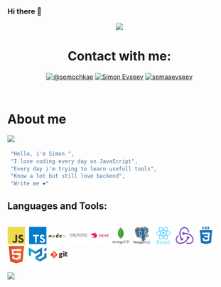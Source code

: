 ### Hi there 👋

<div id="header" align="center">
  <img src="https://lh3.googleusercontent.com/dutdMdJ09dWFJZn3bHEaLKe98l1jQOtD3rl-Eme-cS25WLnGRyN_qICM0wnrsUWDkY7f692pYFMoCzJyv4-vU1RFEr7gSwY2pRNeVqNY" width="200px" />

<h1 align="center">Contact with me:</h1>
<p align="center">
<a href="https://t.me/semochkae" target="blank"><img align="center" src="https://www.svgrepo.com/download/271091/telegram.svg" alt="@semochkae" height="40" width="40" /></a>
<a href="https://www.linkedin.com/in/simon-evseev-1141a5265/" target="blank"><img align="center" src="https://raw.githubusercontent.com/rahuldkjain/github-profile-readme-generator/master/src/images/icons/Social/linked-in-alt.svg" alt="Simon Evseev" height="30" width="40" /></a>
<a href="https://www.instagram.com/semaaevseev/" target="blank"><img align="center" src="https://raw.githubusercontent.com/rahuldkjain/github-profile-readme-generator/master/src/images/icons/Social/instagram.svg" alt="semaaevseev" height="30" width="40" /></a>
</p>
<img src="https://komarev.com/ghpvc/?username=Semochkaelse&style=flat-square&color=blue" alt=""/>
 </div>
  <h1>About me</h1> 
 <div id="main" align='left'>

  <img src='https://readme-typing-svg.herokuapp.com?color=%2336BCF7&lines=Javascript+developer'>
 
 ```javascript
  "Hello, i'm Simon ",
  "I love coding every day on JavaScript",
  "Every day i'm trying to learn usefull tools",
  "Know а lot but still love backend",
  "Write me ❤️"
```
 </div>
<h2 align="left">Languages and Tools:</h2>
<br />
<div>
  <img src="https://raw.githubusercontent.com/devicons/devicon/1119b9f84c0290e0f0b38982099a2bd027a48bf1/icons/javascript/javascript-original.svg" title="JavaScript" alt="JavaScript" width="40" height="40"/>&nbsp;
  <img src="https://raw.githubusercontent.com/devicons/devicon/1119b9f84c0290e0f0b38982099a2bd027a48bf1/icons/typescript/typescript-plain.svg" title="TS" alt="TS" width="40" height="40"/>
  <img src="https://raw.githubusercontent.com/devicons/devicon/1119b9f84c0290e0f0b38982099a2bd027a48bf1/icons/nodejs/nodejs-original-wordmark.svg" title="NodeJS" alt="NodeJS" width="40" height="40"/>&nbsp;
  <img src="https://raw.githubusercontent.com/devicons/devicon/1119b9f84c0290e0f0b38982099a2bd027a48bf1/icons/express/express-original-wordmark.svg" title="Express" alt="Express" width="40" height="40"/>&nbsp;
  <img src="https://raw.githubusercontent.com/devicons/devicon/1119b9f84c0290e0f0b38982099a2bd027a48bf1/icons/nestjs/nestjs-plain-wordmark.svg" title="Nest" alt="Nest" width="40" height="40"/>&nbsp;
  <img src="https://raw.githubusercontent.com/devicons/devicon/1119b9f84c0290e0f0b38982099a2bd027a48bf1/icons/mongodb/mongodb-original-wordmark.svg" title="MongoDB"  alt="MongoDB" width="40" height="40"/>&nbsp;
  <img src="https://raw.githubusercontent.com/devicons/devicon/1119b9f84c0290e0f0b38982099a2bd027a48bf1/icons/postgresql/postgresql-original-wordmark.svg" title="Postgres"  alt="Postgres" width="40" height="40"/>&nbsp;
  <img src="https://raw.githubusercontent.com/devicons/devicon/1119b9f84c0290e0f0b38982099a2bd027a48bf1/icons/react/react-original-wordmark.svg" title="React" alt="React" width="40" height="40"/>&nbsp;
  <img src="https://raw.githubusercontent.com/devicons/devicon/1119b9f84c0290e0f0b38982099a2bd027a48bf1/icons/redux/redux-original.svg" title="Redux" alt="Redux " width="40" height="40"/>&nbsp;
  <img src="https://raw.githubusercontent.com/devicons/devicon/1119b9f84c0290e0f0b38982099a2bd027a48bf1/icons/css3/css3-plain-wordmark.svg"  title="CSS3" alt="CSS" width="40" height="40"/>&nbsp;
  <img src="https://raw.githubusercontent.com/devicons/devicon/1119b9f84c0290e0f0b38982099a2bd027a48bf1/icons/html5/html5-original.svg" title="HTML5" alt="HTML" width="40" height="40"/>&nbsp;
  <img src="https://raw.githubusercontent.com/devicons/devicon/1119b9f84c0290e0f0b38982099a2bd027a48bf1/icons/materialui/materialui-original.svg" title="Material UI" alt="Material UI" width="40" height="40"/>&nbsp;  
  <img src="https://raw.githubusercontent.com/devicons/devicon/1119b9f84c0290e0f0b38982099a2bd027a48bf1/icons/git/git-original-wordmark.svg" alt="Git" width="40" height="40"/>
</div>
<br />
 <img src='https://www.codewars.com/users/semochka/badges/large'>
